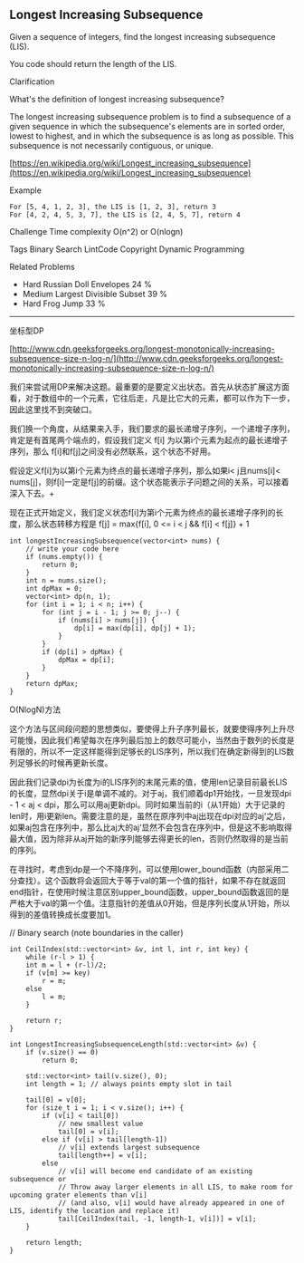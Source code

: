 ## Longest Increasing Subsequence  ##

Given a sequence of integers, find the longest increasing subsequence (LIS).

You code should return the length of the LIS.

Clarification

What's the definition of longest increasing subsequence?

The longest increasing subsequence problem is to find a subsequence of a given sequence in which the subsequence's elements are in sorted order, lowest to highest, and in which the subsequence is as long as possible. This subsequence is not necessarily contiguous, or unique.

[https://en.wikipedia.org/wiki/Longest_increasing_subsequence](https://en.wikipedia.org/wiki/Longest_increasing_subsequence)

Example

	For [5, 4, 1, 2, 3], the LIS is [1, 2, 3], return 3
	For [4, 2, 4, 5, 3, 7], the LIS is [2, 4, 5, 7], return 4

Challenge 
Time complexity O(n^2) or O(nlogn)

Tags 
Binary Search LintCode Copyright Dynamic Programming

Related Problems 

- Hard Russian Doll Envelopes 24 %
- Medium Largest Divisible Subset 39 %
- Hard Frog Jump 33 %

----------
坐标型DP

[http://www.cdn.geeksforgeeks.org/longest-monotonically-increasing-subsequence-size-n-log-n/](http://www.cdn.geeksforgeeks.org/longest-monotonically-increasing-subsequence-size-n-log-n/)

我们来尝试用DP来解决这题。最重要的是要定义出状态。首先从状态扩展这方面看，对于数组中的一个元素，它往后走，凡是比它大的元素，都可以作为下一步，因此这里找不到突破口。

我们换一个角度，从结果来入手，我们要求的最长递增子序列，一个递增子序列，肯定是有首尾两个端点的，假设我们定义 f[i] 为以第i个元素为起点的最长递增子序列，那么 f[i]和f[j]之间没有必然联系，这个状态不好用。

假设定义f[i]为以第i个元素为终点的最长递增子序列，那么如果i< j且nums[i]< nums[j]，则f[i]一定是f[j]的前缀。这个状态能表示子问题之间的关系，可以接着深入下去。+

现在正式开始定义，我们定义状态f[i]为第i个元素为终点的最长递增子序列的长度，那么状态转移方程是
f[j] = max{f[i], 0 <= i < j && f[i] < f[j]} + 1

	int longestIncreasingSubsequence(vector<int> nums) {
	    // write your code here
	    if (nums.empty()) {
	        return 0;
	    }
	    int n = nums.size();
	    int dpMax = 0;
	    vector<int> dp(n, 1);
	    for (int i = 1; i < n; i++) {
	        for (int j = i - 1; j >= 0; j--) {
	            if (nums[i] > nums[j]) {
	                dp[i] = max(dp[i], dp[j] + 1);
	            }
	        }
	        if (dp[i] > dpMax) {
	            dpMax = dp[i];
	        }
	    }
	    return dpMax;
	}
O(NlogN)方法

这个方法与区间段问题的思想类似，要使得上升子序列最长，就要使得序列上升尽可能慢，因此我们希望每次在序列最后加上的数尽可能小，当然由于数列的长度是有限的，所以不一定这样能得到足够长的LIS序列，所以我们在确定新得到的LIS数列足够长的时候再更新长度。

因此我们记录dpi为长度为i的LIS序列的末尾元素的值，使用len记录目前最长LIS的长度，显然dpi关于i是单调不减的。对于aj，我们顺着dp1开始找，一旦发现dpi - 1 < aj < dpi，那么可以用aj更新dpi。同时如果当前的i（从1开始）大于记录的len时，用i更新len。需要注意的是，虽然在原序列中aj出现在dpi对应的aj‘之后，如果aj包含在序列中，那么比aj大的aj‘显然不会包含在序列中，但是这不影响取得最大值，因为除非从aj开始的新序列能够去得更长的len，否则仍然取得的是当前的序列。

在寻找时，考虑到dp是一个不降序列，可以使用lower_bound函数（内部采用二分查找）。这个函数将会返回大于等于val的第一个值的指针，如果不存在就返回end指针，在使用时候注意区别upper_bound函数，upper_bound函数返回的是严格大于val的第一个值。注意指针的差值从0开始，但是序列长度从1开始，所以得到的差值转换成长度要加1。

// Binary search (note boundaries in the caller)	

	int CeilIndex(std::vector<int> &v, int l, int r, int key) {
	    while (r-l > 1) {
	    int m = l + (r-l)/2;
	    if (v[m] >= key)
	        r = m;
	    else
	        l = m;
	    }
	
	    return r;
	}
	
	int LongestIncreasingSubsequenceLength(std::vector<int> &v) {
	    if (v.size() == 0)
	        return 0;
	
	    std::vector<int> tail(v.size(), 0);
	    int length = 1; // always points empty slot in tail
	
	    tail[0] = v[0];
	    for (size_t i = 1; i < v.size(); i++) {
	        if (v[i] < tail[0])
	            // new smallest value
	            tail[0] = v[i];
	        else if (v[i] > tail[length-1])
	            // v[i] extends largest subsequence
	            tail[length++] = v[i];
	        else
	            // v[i] will become end candidate of an existing subsequence or
	            // Throw away larger elements in all LIS, to make room for upcoming grater elements than v[i]
	            // (and also, v[i] would have already appeared in one of LIS, identify the location and replace it)
	            tail[CeilIndex(tail, -1, length-1, v[i])] = v[i];
	    }
	
	    return length;
	}